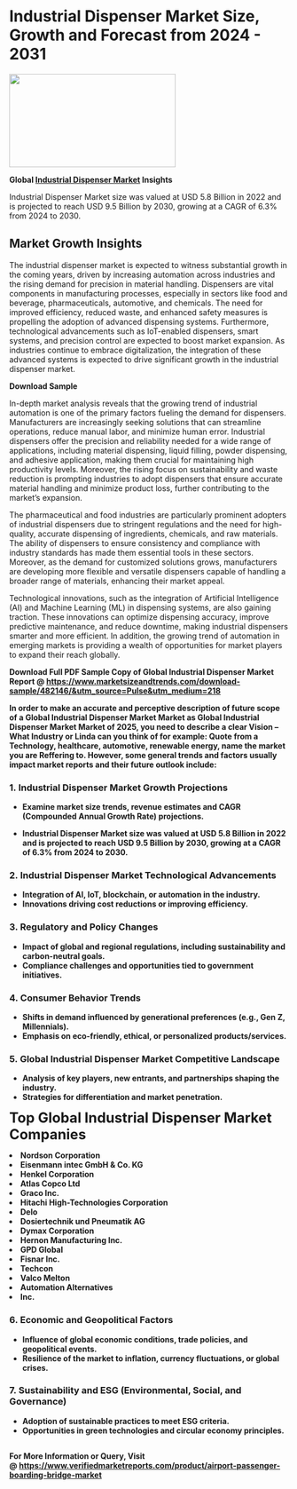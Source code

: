 <H1>Industrial Dispenser Market Size, Growth and Forecast from 2024 - 2031</H1><img class="aligncenter size-medium wp-image-584254" src="https://thirdeyenews.in/wp-content/uploads/2024/09/Global-Market-Research-300x168.jpeg" alt="" width="300" height="168" /><p><strong>Global&nbsp;<a href="https://www.marketsizeandtrends.com/download-sample/482146/&amp;utm_source=Pulse&amp;utm_medium=218">Industrial Dispenser Market</a> Insights</strong></p><p>Industrial Dispenser Market size was valued at USD 5.8 Billion in 2022 and is projected to reach USD 9.5 Billion by 2030, growing at a CAGR of 6.3% from 2024 to 2030.</p><p><h2>Market Growth Insights</h2> <p>The industrial dispenser market is expected to witness substantial growth in the coming years, driven by increasing automation across industries and the rising demand for precision in material handling. Dispensers are vital components in manufacturing processes, especially in sectors like food and beverage, pharmaceuticals, automotive, and chemicals. The need for improved efficiency, reduced waste, and enhanced safety measures is propelling the adoption of advanced dispensing systems. Furthermore, technological advancements such as IoT-enabled dispensers, smart systems, and precision control are expected to boost market expansion. As industries continue to embrace digitalization, the integration of these advanced systems is expected to drive significant growth in the industrial dispenser market.</p> <p><strong>Download Sample</strong></p> <p>In-depth market analysis reveals that the growing trend of industrial automation is one of the primary factors fueling the demand for dispensers. Manufacturers are increasingly seeking solutions that can streamline operations, reduce manual labor, and minimize human error. Industrial dispensers offer the precision and reliability needed for a wide range of applications, including material dispensing, liquid filling, powder dispensing, and adhesive application, making them crucial for maintaining high productivity levels. Moreover, the rising focus on sustainability and waste reduction is prompting industries to adopt dispensers that ensure accurate material handling and minimize product loss, further contributing to the market’s expansion.</p> <p>The pharmaceutical and food industries are particularly prominent adopters of industrial dispensers due to stringent regulations and the need for high-quality, accurate dispensing of ingredients, chemicals, and raw materials. The ability of dispensers to ensure consistency and compliance with industry standards has made them essential tools in these sectors. Moreover, as the demand for customized solutions grows, manufacturers are developing more flexible and versatile dispensers capable of handling a broader range of materials, enhancing their market appeal.</p> <p>Technological innovations, such as the integration of Artificial Intelligence (AI) and Machine Learning (ML) in dispensing systems, are also gaining traction. These innovations can optimize dispensing accuracy, improve predictive maintenance, and reduce downtime, making industrial dispensers smarter and more efficient. In addition, the growing trend of automation in emerging markets is providing a wealth of opportunities for market players to expand their reach globally.</p> <p><strong></p><p><span class=""><strong>Download Full PDF Sample Copy of Global Industrial Dispenser Market Report</strong> @ <a href="https://www.marketsizeandtrends.com/download-sample/482146/&amp;utm_source=Pulse&amp;utm_medium=218" target="_blank">https://www.marketsizeandtrends.com/download-sample/482146/&amp;utm_source=Pulse&amp;utm_medium=218</a></span></p><p>In order to make an accurate and perceptive description of future scope of a Global&nbsp;Industrial Dispenser Market Market as Global&nbsp;Industrial Dispenser Market Market of 2025, you need to describe a clear Vision &ndash; What Industry or Linda can you think of for example: Quote from a Technology, healthcare, automotive, renewable energy, name the market you are Reffering to. However, some general trends and factors usually impact market reports and their future outlook include:</p><h3>1.&nbsp;<strong>Industrial Dispenser Market Growth Projections</strong></h3><ul><li>Examine market size trends, revenue estimates and CAGR (Compounded Annual Growth Rate) projections.</li><li><p>Industrial Dispenser Market size was valued at USD 5.8 Billion in 2022 and is projected to reach USD 9.5 Billion by 2030, growing at a CAGR of 6.3% from 2024 to 2030.</p></li></ul><h3>2.&nbsp;<strong>Industrial Dispenser Market Technological Advancements</strong></h3><ul><li>Integration of AI, IoT, blockchain, or automation in the industry.</li><li>Innovations driving cost reductions or improving efficiency.</li></ul><h3>3.&nbsp;<strong>Regulatory and Policy Changes</strong></h3><ul><li>Impact of global and regional regulations, including sustainability and carbon-neutral goals.</li><li>Compliance challenges and opportunities tied to government initiatives.</li></ul><h3>4.&nbsp;<strong>Consumer Behavior Trends</strong></h3><ul><li>Shifts in demand influenced by generational preferences (e.g., Gen Z, Millennials).</li><li>Emphasis on eco-friendly, ethical, or personalized products/services.</li></ul><h3>5.&nbsp;<strong>Global Industrial Dispenser Market Competitive Landscape</strong></h3><ul><li>Analysis of key players, new entrants, and partnerships shaping the industry.</li><li>Strategies for differentiation and market penetration.</li></ul><p data-pm-slice="1 1 []"><span style="color: inherit; font-family: inherit; font-size: 25px;">Top Global Industrial Dispenser Market Companies</span></p><div class="" data-test-id=""><p><li>Nordson Corporation</li><li> Eisenmann intec GmbH & Co. KG</li><li> Henkel Corporation</li><li> Atlas Copco Ltd</li><li> Graco Inc.</li><li> Hitachi High-Technologies Corporation</li><li> Delo</li><li> Dosiertechnik und Pneumatik AG</li><li> Dymax Corporation</li><li> Hernon Manufacturing Inc.</li><li> GPD Global</li><li> Fisnar Inc.</li><li> Techcon</li><li> Valco Melton</li><li> Automation Alternatives</li><li> Inc.</li></p></div><h3>6.&nbsp;<strong>Economic and Geopolitical Factors</strong></h3><ul><li>Influence of global economic conditions, trade policies, and geopolitical events.</li><li>Resilience of the market to inflation, currency fluctuations, or global crises.</li></ul><h3>7.&nbsp;<strong>Sustainability and ESG (Environmental, Social, and Governance)</strong></h3><ul><li>Adoption of sustainable practices to meet ESG criteria.</li><li>Opportunities in green technologies and circular economy principles.</li></ul><h2><strong style="font-size: 14px;">For More Information or Query, Visit @&nbsp;</strong><a style="background-color: #ffffff; font-size: 14px;" href="https://www.marketsizeandtrends.com/report/industrial-dispenser-market/" target="_blank">https://www.verifiedmarketreports.com/product/airport-passenger-boarding-bridge-market</a></h2>
